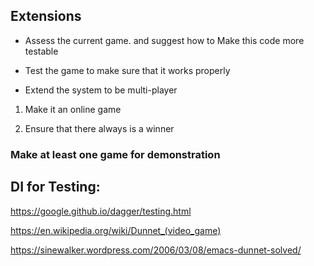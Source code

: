 ## Extensions

* Assess the current game. and suggest how to Make this code more testable

* Test the game to make sure that it works properly

* Extend the system to be multi-player

 1.  Make it an online game

 2.  Ensure that there always is a winner
 
### Make at least one game for demonstration 

## DI for Testing:
https://google.github.io/dagger/testing.html

https://en.wikipedia.org/wiki/Dunnet_(video_game)

https://sinewalker.wordpress.com/2006/03/08/emacs-dunnet-solved/